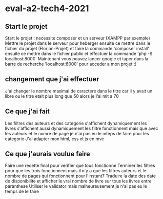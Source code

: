 # eval-a2-tech4-2021

## Start le projet
Start le projet : necessite composer et un serveur (XAMPP par exemple)
Mettre le projet dans le serveur pour heberger
ensuite ce mettre dans le fichier du projet (Florian-Projet) et faire la commande 'composer install'
ensuite ce mettre dans le fichier public et effectuer la commande 'php -S localhost:8000'
Maintenant vous pouvez lancer google et taper dans la barre de recherche 'localhost:8000' pour acceder a mon projet :)

## changement que j'ai effectuer

J'ai changer le nombre maximal de caractere dans le titre car il y avait un libre ou le titre etait plus long que 50 alors je l'ai mit a 70

## Ce que j'ai fait

Les filtres des auteurs et des categorie s'affichent dynamiquement 
les livres s'affichent aussi dynamiquement 
les filtre fonctionnent mais que avec les auteurs et le nomre de page je n'ai pas eu le mteps de faire pour les categorie
J'ai adapter mon html, css et js en mvc

## Ce que j'aurais voulue faire 

Faire une recette final pour verifier que tous fonctionne
Terminer les filtres pour que les trois fonctionnent mais il n'y a que les filtres auteurs et le nombre de pages qui fonctionnent pour l'instant7
Traduire la date des date de disponibilite
et afficher le vrai nombre de livre sur tous les livres entre paranthese
Utiliser le validator mais malheureusement je n'ai pas eu le temps de le faire

